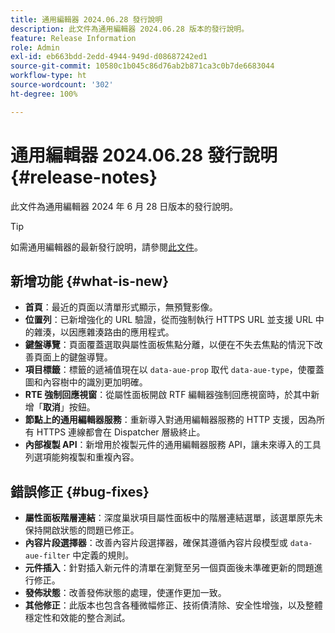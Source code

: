 ```yaml
---
title: 通用編輯器 2024.06.28 發行說明
description: 此文件為通用編輯器 2024.06.28 版本的發行說明。
feature: Release Information
role: Admin
exl-id: eb663bdd-2edd-4944-949d-d08687242ed1
source-git-commit: 10580c1b045c86d76ab2b871ca3c0b7de6683044
workflow-type: ht
source-wordcount: '302'
ht-degree: 100%

---
```


# 通用編輯器 2024.06.28 發行說明 {#release-notes}

此文件為通用編輯器 2024 年 6 月 28 日版本的發行說明。

>[!TIP]
>
>如需通用編輯器的最新發行說明，請參閱[此文件](/help/release-notes/universal-editor/current.md)。

## 新增功能 {#what-is-new}

* **首頁**：最近的頁面以清單形式顯示，無預覽影像。
* **位置列**：已新增強化的 URL 驗證，從而強制執行 HTTPS URL 並支援 URL 中的雜湊，以因應雜湊路由的應用程式。
* **鍵盤導覽**：頁面覆蓋選取與屬性面板焦點分離，以便在不失去焦點的情況下改善頁面上的鍵盤導覽。
* **項目標籤**：標籤的遞補值現在以 `data-aue-prop` 取代 `data-aue-type`，使覆蓋圖和內容樹中的識別更加明確。
* **RTE 強制回應視窗**：從屬性面板開啟 RTF 編輯器強制回應視窗時，於其中新增「**取消**」按鈕。
* **節點上的通用編輯器服務**：重新導入對通用編輯器服務的 HTTP 支援，因為所有 HTTPS 連線都會在 Dispatcher 層級終止。
* **內部複製 API**：新增用於複製元件的通用編輯器服務 API，讓未來導入的工具列選項能夠複製和重複內容。

## 錯誤修正 {#bug-fixes}

* **屬性面板階層連結**：深度巢狀項目屬性面板中的階層連結選單，該選單原先未保持開啟狀態的問題已修正。
* **內容片段選擇器**：改善內容片段選擇器，確保其遵循內容片段模型或 `data-aue-filter` 中定義的規則。
* **元件插入**：針對插入新元件的清單在瀏覽至另一個頁面後未準確更新的問題進行修正。
* **發佈狀態**：改善發佈狀態的處理，使運作更加一致。
* **其他修正**：此版本也包含各種微幅修正、技術債清除、安全性增強，以及整體穩定性和效能的整合測試。
